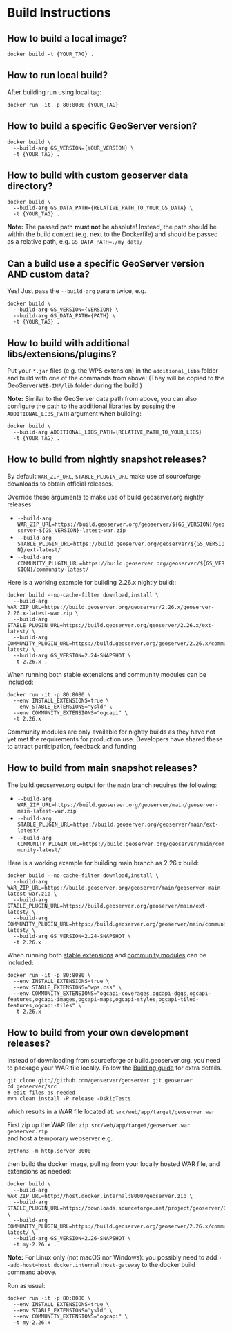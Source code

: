 # Build Instructions

## How to build a local image?

```shell
docker build -t {YOUR_TAG} .
```

## How to run local build?

After building run using local tag:

```shell
docker run -it -p 80:8080 {YOUR_TAG}
```

## How to build a specific GeoServer version?

```shell
docker build \
  --build-arg GS_VERSION={YOUR_VERSION} \
  -t {YOUR_TAG} .
```

## How to build with custom geoserver data directory?

```shell
docker build \
  --build-arg GS_DATA_PATH={RELATIVE_PATH_TO_YOUR_GS_DATA} \
  -t {YOUR_TAG} .
```

**Note:** The passed path **must not** be absolute! Instead, the path should be within the build context (e.g. next to the Dockerfile) and should be passed as a relative path, e.g. `GS_DATA_PATH=./my_data/`

## Can a build use a specific GeoServer version AND custom data?

Yes! Just pass the `--build-arg` param twice, e.g.

```shell
docker build \
  --build-arg GS_VERSION={VERSION} \
  --build-arg GS_DATA_PATH={PATH} \
  -t {YOUR_TAG} .
```

## How to build with additional libs/extensions/plugins?

Put your `*.jar` files (e.g. the WPS extension) in the `additional_libs` folder and build with one of the commands from above! (They will be copied to the GeoServer `WEB-INF/lib` folder during the build.)

**Note:** Similar to the GeoServer data path from above, you can also configure the path to the additional libraries by passing the `ADDITIONAL_LIBS_PATH` argument when building:

```shell
docker build \
  --build-arg ADDITIONAL_LIBS_PATH={RELATIVE_PATH_TO_YOUR_LIBS}
  -t {YOUR_TAG} .
```

## How to build from nightly snapshot releases?

By default ``WAR_ZIP_URL``, ``STABLE_PLUGIN_URL`` make use of sourceforge downloads to obtain official releases.

Override these arguments to make use of build.geoserver.org nightly releases:

* ``--build-arg WAR_ZIP_URL=https://build.geoserver.org/geoserver/${GS_VERSION}/geoserver-${GS_VERSION}-latest-war.zip``
* ``--build-arg STABLE_PLUGIN_URL=https://build.geoserver.org/geoserver/${GS_VERSION}/ext-latest/``
* ``--build-arg COMMUNITY_PLUGIN_URL=https://build.geoserver.org/geoserver/${GS_VERSION}/community-latest/``

Here is a working example for building 2.26.x nightly build::
```
docker build --no-cache-filter download,install \
  --build-arg WAR_ZIP_URL=https://build.geoserver.org/geoserver/2.26.x/geoserver-2.26.x-latest-war.zip \
  --build-arg STABLE_PLUGIN_URL=https://build.geoserver.org/geoserver/2.26.x/ext-latest/ \
  --build-arg COMMUNITY_PLUGIN_URL=https://build.geoserver.org/geoserver/2.26.x/community-latest/ \
  --build-arg GS_VERSION=2.24-SNAPSHOT \
  -t 2.26.x .
```

When running both stable extensions and community modules can be included:

```
docker run -it -p 80:8080 \
  --env INSTALL_EXTENSIONS=true \
  --env STABLE_EXTENSIONS="ysld" \
  --env COMMUNITY_EXTENSIONS="ogcapi" \
  -t 2.26.x
```

Community modules are only available for nightly builds as they have not yet met the requirements for production use. Developers have shared these to attract participation, feedback and funding.

## How to build from main snapshot releases?

The build.geoserver.org output for the ``main`` branch requires the following:

* ``--build-arg WAR_ZIP_URL=https://build.geoserver.org/geoserver/main/geoserver-main-latest-war.zip``
* ``--build-arg STABLE_PLUGIN_URL=https://build.geoserver.org/geoserver/main/ext-latest/``
* ``--build-arg COMMUNITY_PLUGIN_URL=https://build.geoserver.org/geoserver/main/community-latest/``


Here is a working example for building main branch as 2.26.x build:

```
docker build --no-cache-filter download,install \
  --build-arg WAR_ZIP_URL=https://build.geoserver.org/geoserver/main/geoserver-main-latest-war.zip \
  --build-arg STABLE_PLUGIN_URL=https://build.geoserver.org/geoserver/main/ext-latest/ \
  --build-arg COMMUNITY_PLUGIN_URL=https://build.geoserver.org/geoserver/main/community-latest/ \
  --build-arg GS_VERSION=2.24-SNAPSHOT \
  -t 2.26.x .
```

When running both [stable extensions](https://build.geoserver.org/geoserver/main/ext-latest/) and [community modules](https://build.geoserver.org/geoserver/main/community-latest/) can be included:

```
docker run -it -p 80:8080 \
  --env INSTALL_EXTENSIONS=true \
  --env STABLE_EXTENSIONS="wps,css" \
  --env COMMUNITY_EXTENSIONS="ogcapi-coverages,ogcapi-dggs,ogcapi-features,ogcapi-images,ogcapi-maps,ogcapi-styles,ogcapi-tiled-features,ogcapi-tiles" \
  -t 2.26.x
```

## How to build from your own development releases?

Instead of downloading from sourceforge or build.geoserver.org, you need to package your WAR file locally.  Follow the [Building guide](https://docs.geoserver.org/latest/en/developer/maven-guide/index.html#building) for extra details.

```
git clone git://github.com/geoserver/geoserver.git geoserver
cd geoserver/src
# edit files as needed
mvn clean install -P release -DskipTests
```
which results in a WAR file located at: `src/web/app/target/geoserver.war`

First zip up the WAR file: `zip src/web/app/target/geoserver.war geoserver.zip`  
and host a temporary webserver e.g.
```
python3 -m http.server 8000
```
then build the docker image, pulling from your locally hosted WAR file, and extensions as needed:
```
docker build \
  --build-arg WAR_ZIP_URL=http://host.docker.internal:8000/geoserver.zip \
  --build-arg STABLE_PLUGIN_URL=https://downloads.sourceforge.net/project/geoserver/GeoServer/2.27.0/extensions \
  --build-arg COMMUNITY_PLUGIN_URL=https://build.geoserver.org/geoserver/2.26.x/community-latest/ \
  --build-arg GS_VERSION=2.26-SNAPSHOT \
  -t my-2.26.x .
```

**Note:** For Linux only (not macOS nor Windows): you possibly need to add `--add-host=host.docker.internal:host-gateway` to the docker build command above.

Run as usual:
```
docker run -it -p 80:8080 \
  --env INSTALL_EXTENSIONS=true \
  --env STABLE_EXTENSIONS="ysld" \
  --env COMMUNITY_EXTENSIONS="ogcapi" \
  -t my-2.26.x
```  